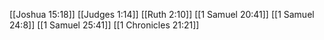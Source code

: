 [[Joshua 15:18]]
[[Judges 1:14]]
[[Ruth 2:10]]
[[1 Samuel 20:41]]
[[1 Samuel 24:8]]
[[1 Samuel 25:41]]
[[1 Chronicles 21:21]]
